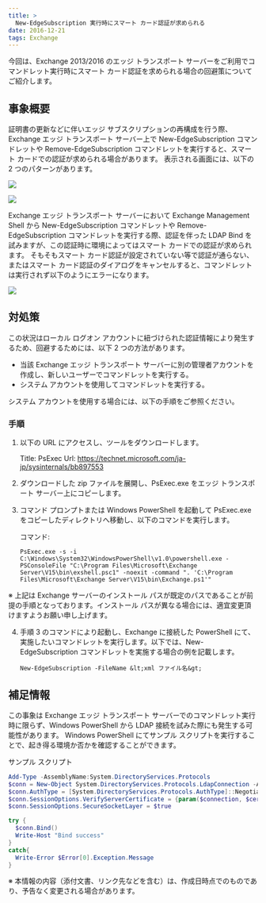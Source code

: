 ```yaml
---
title: >
  New-EdgeSubscription 実行時にスマート カード認証が求められる
date: 2016-12-21
tags: Exchange
---
```


今回は、Exchange 2013/2016 のエッジ トランスポート サーバーをご利用でコマンドレット実行時にスマート カード認証を求められる場合の回避策についてご紹介します。

## 事象概要
証明書の更新などに伴いエッジ サブスクリプションの再構成を行う際、Exchange エッジ トランスポート サーバー上で New-EdgeSubscription コマンドレットや Remove-EdgeSubscription コマンドレットを実行すると、スマート カードでの認証が求められる場合があります。
表示される画面には、以下の 2 つのパターンがあります。

![](2016122101.png)

![](2016122102.png)

Exchange エッジ トランスポート サーバーにおいて Exchange Management Shell から New-EdgeSubscription コマンドレットや Remove-EdgeSubscription コマンドレットを実行する際、認証を伴った LDAP Bind を試みますが、この認証時に環境によってはスマート カードでの認証が求められます。
そもそもスマート カード認証が設定されていない等で認証が通らない、またはスマート カード認証のダイアログをキャンセルすると、コマンドレットは実行されず以下のようにエラーになります。

![](2016122103.png)

## 対処策
この状況はローカル ログオン アカウントに紐づけられた認証情報により発生するため、回避するためには、以下 2 つの方法があります。

- 当該 Exchange エッジ トランスポート サーバーに別の管理者アカウントを作成し、新しいユーザーでコマンドレットを実行する。
- システム アカウントを使用してコマンドレットを実行する。

システム アカウントを使用する場合には、以下の手順をご参照ください。

### 手順
1. 以下の URL にアクセスし、ツールをダウンロードします。

    Title: PsExec
    Url: <a href="https://technet.microsoft.com/ja-jp/sysinternals/bb897553">https://technet.microsoft.com/ja-jp/sysinternals/bb897553</a>

2. ダウンロードした zip ファイルを展開し、PsExec.exe をエッジ トランスポート サーバー上にコピーします。

3. コマンド プロンプトまたは Windows PowerShell を起動して PsExec.exe をコピーしたディレクトリへ移動し、以下のコマンドを実行します。

    コマンド:
    ```
    PsExec.exe -s -i C:\Windows\System32\WindowsPowerShell\v1.0\powershell.exe -PSConsoleFile "C:\Program Files\Microsoft\Exchange Server\V15\bin\exshell.psc1" -noexit -command ". 'C:\Program Files\Microsoft\Exchange Server\V15\bin\Exchange.ps1'"
    ```
※ 上記は Exchange サーバーのインストール パスが既定のパスであることが前提の手順となっております。インストール パスが異なる場合には、適宜変更頂けますようお願い申し上げます。

4. 手順 3 のコマンドにより起動し、Exchange に接続した PowerShell にて、実施したいコマンドレットを実行します。以下では、New-EdgeSubscription コマンドレットを実施する場合の例を記載します。

    ```
    New-EdgeSubscription -FileName &lt;xml ファイル名&gt;
    ```

## 補足情報
この事象は Exchange エッジ トランスポート サーバーでのコマンドレット実行時に限らず、Windows PowerShell から LDAP 接続を試みた際にも発生する可能性があります。
Windows PowerShell にてサンプル スクリプトを実行することで、起き得る環境か否かを確認することができます。

サンプル スクリプト

```PowerShell
Add-Type -AssemblyName:System.DirectoryServices.Protocols
$conn = New-Object System.DirectoryServices.Protocols.LdapConnection -ArgumentList 'localhost:50636'
$conn.AuthType = [System.DirectoryServices.Protocols.AuthType]::Negotiate
$conn.SessionOptions.VerifyServerCertificate = {param($connection, $cert){$true}}
$conn.SessionOptions.SecureSocketLayer = $true

try {
  $conn.Bind()
  Write-Host "Bind success"
}
catch{
  Write-Error $Error[0].Exception.Message
}
```

※ 本情報の内容（添付文書、リンク先などを含む）は、作成日時点でのものであり、予告なく変更される場合があります。